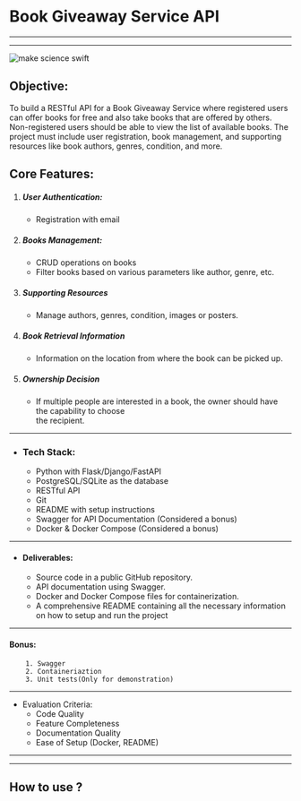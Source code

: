 # Book Giveaway Service API
---
---
![make science swift](https://github.com/vandega/Book_Giveaway_Service_API/assets/115663369/0c367a4a-324c-4720-9f10-91b21ffd1c56)


## Objective:
To build a RESTful API for a Book Giveaway Service where registered users can offer books for free and also take books that are offered by others.
Non-registered users should be able to view the list of available books. The project must include user registration, book management, and supporting
resources like book authors, genres, condition, and more.

## Core Features:

1. ##### User Authentication:
    - Registration with email
    

2. ##### Books Management:
    - CRUD operations on books
    - Filter books based on various parameters like author, genre, etc.
    

3. ##### Supporting Resources
    - Manage authors, genres, condition, images or posters.


4. ##### Book Retrieval Information
    - Information on the location from where the book can be picked up.


5. ##### Ownership Decision
    - If multiple people are interested in a book, the owner should have the capability to choose \
     the recipient.
---
* ### Tech Stack:
    + Python with Flask/Django/FastAPI
    + PostgreSQL/SQLite as the database
    + RESTful API
    + Git
    + README with setup instructions
    + Swagger for API Documentation (Considered a bonus)
    + Docker &amp; Docker Compose (Considered a bonus)
---

* #### Deliverables:
    + Source code in a public GitHub repository.
    + API documentation using Swagger.
    + Docker and Docker Compose files for containerization.
    + A comprehensive README containing all the necessary information on how to setup and run the project
---

#### Bonus:
        1. Swagger
        2. Containeriaztion
        3. Unit tests(Only for demonstration)
---

* Evaluation Criteria:
    - Code Quality
    - Feature Completeness
    - Documentation Quality
    - Ease of Setup (Docker, README)

---
---
## How to use ?
